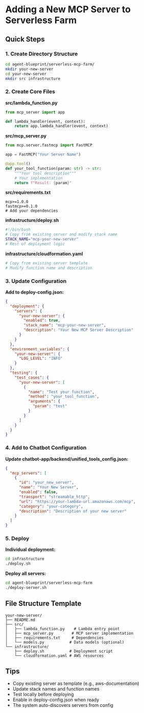 # Adding a New MCP Server to Serverless Farm

## Quick Steps

### 1. Create Directory Structure
```bash
cd agent-blueprint/serverless-mcp-farm/
mkdir your-new-server
cd your-new-server
mkdir src infrastructure
```

### 2. Create Core Files

**src/lambda_function.py**
```python
from mcp_server import app

def lambda_handler(event, context):
    return app.lambda_handler(event, context)
```

**src/mcp_server.py**
```python
from mcp.server.fastmcp import FastMCP

app = FastMCP("Your Server Name")

@app.tool()
def your_tool_function(param: str) -> str:
    """Your tool description"""
    # Your implementation
    return f"Result: {param}"
```

**src/requirements.txt**
```
mcp>=1.0.0
fastmcp>=0.1.0
# Add your dependencies
```

**infrastructure/deploy.sh**
```bash
#!/bin/bash
# Copy from existing server and modify stack name
STACK_NAME="mcp-your-new-server"
# Rest of deployment logic
```

**infrastructure/cloudformation.yaml**
```yaml
# Copy from existing server template
# Modify function name and description
```

### 3. Update Configuration

**Add to deploy-config.json:**
```json
{
  "deployment": {
    "servers": {
      "your-new-server": {
        "enabled": true,
        "stack_name": "mcp-your-new-server",
        "description": "Your New MCP Server Description"
      }
    }
  },
  "environment_variables": {
    "your-new-server": {
      "LOG_LEVEL": "INFO"
    }
  },
  "testing": {
    "test_cases": {
      "your-new-server": [
        {
          "name": "Test your function",
          "method": "your_tool_function",
          "arguments": {
            "param": "test"
          }
        }
      ]
    }
  }
}
```

### 4. Add to Chatbot Configuration

**Update chatbot-app/backend/unified_tools_config.json:**
```json
{
  "mcp_servers": [
    {
      "id": "your_new_server",
      "name": "Your New Server",
      "enabled": false,
      "transport": "streamable_http",
      "url": "https://your-lambda-url.amazonaws.com/mcp",
      "category": "your-category",
      "description": "Description of your new server"
    }
  ]
}
```

### 5. Deploy

**Individual deployment:**
```bash
cd infrastructure
./deploy.sh
```

**Deploy all servers:**
```bash
cd agent-blueprint/serverless-mcp-farm
./deploy-server.sh
```

## File Structure Template
```
your-new-server/
├── README.md
├── src/
│   ├── lambda_function.py    # Lambda entry point
│   ├── mcp_server.py        # MCP server implementation
│   ├── requirements.txt     # Dependencies
│   └── models.py           # Data models (optional)
└── infrastructure/
    ├── deploy.sh           # Deployment script
    └── cloudformation.yaml # AWS resources
```

## Tips
- Copy existing server as template (e.g., aws-documentation)
- Update stack names and function names
- Test locally before deploying
- Enable in deploy-config.json when ready
- The system auto-discovers servers from config
